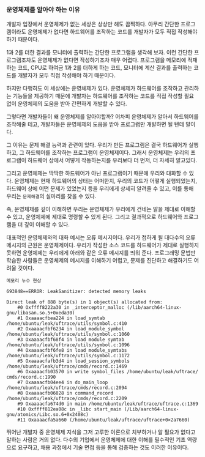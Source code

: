 ### 운영체제를 알아야 하는 이유
개발자 입장에서 운영체제가 없는 세상은 상상만 해도 끔찍하다. 아무리 간단한 프로그램이라도 운영체제가 없다면 하드웨어를 조작하는 코드를 개발자가 모두 직접 작성해야 하기 때문이다.

1과 2를 더한 결과를 모니터에 출력하는 간단한 프로그램을 생각해 보자. 이런 간단한 프로그램조차도 운영체제가 없다면 작성하기조차 매우 어렵다. 프로그램을 메모리에 적재하는 코드, CPU로 하여금 1과 2를 더하게 하는 코드, 모니터에 계산 결과를 출력하는 코드를 개발자가 모두 직접 작성해야 하기 때문이다.

하지만 다행히도 이 세상에는 운영체제가 있다. 운영체제가 하드웨어를 조작하고 관리하는 기능들을 제공하기 때문에 개발자는 하드웨어를 조작하는 코드를 직접 작성할 필요 없이 운영체제의 도움을 받아 간편하게 개발할 수 있다.

그렇다면 개발자들이 왜 운영체제를 알아야할까? 어차피 운영체제가 알아서 하드웨어를 조작해줄 테고, 개발자들은 운영체제의 도움을 받아 프로그램만 개발하면 될 텐데 말이다.

그 이유는 문제 해결 능력과 관련이 있다. 우리가 만든 프로그램은 결국 하드웨어가 실행하고, 그 하드웨어를 조작하는 프로그램이 운영체제이다. 그래서 운영체제는 우리의 프로그램이 하드웨어 상에서 어떻게 작동하는지를 우리보다 더 먼저, 더 자세히 알고있다.

그리고 운영체제는 딱딱한 하드웨어가 아닌 프로그램이기 때문에 우리와 대화할 수 있다. 운영체제는 현재 하드웨어의 상태는 어떠한지, 우리의 코드가 어떻게 실행되었는지, 하드웨어 상에 어떤 문제가 있었는지 등을 우리에게 상세히 알려줄 수 있고, 이를 통해 우리는 `문제해결`의 실마리를 찾을 수 있다.

즉, 운영체제를 깊이 이해하면 우리는 운영체제가 우리에게 건네는 말을 제대로 이해할 수 있고, 운영체제에 제대로 명령할 수 있게 된다. 그리고 결과적으로 하드웨어와 프로그램을 더 깊이 이해할 수 있다.

대표적인 운영체제와의 대화 예시는 오류 메시지이다. 우리가 접하게 될 대다수의 오류 메시지의 근원은 운영체제이다. 우리가 작성한 소스 코드를 하드웨어가 제대로 실행하지 못하면 운영체제는 우리에게 아래와 같은 오류 메시지를 띄워 준다. 프로그래밍 문법만 학습한 사람들은 운영체제의 메시지를 이해하기 어렵고, 문제를 진단하고 해결하기도 어려울 것이다.

`메모리 누수 현상`
```
693848==ERROR: LeakSanitizer: detected memory leaks

Direct leak of 888 byte(s) in 1 object(s) allocated from:
	#0 Oxffff8222a30 in _interceptor_malloc (/lib/aarch64-linux-gnu/libasan.so.5+0xeda30)
	#1﻿﻿ ﻿Oxaaaacfbea224 in load_symtab /home/ubuntu/leak/uftrace/utils/symbol.c:410
	#2 ﻿﻿﻿Oxaaaacfbf6234 in load_module_symbol /home/ubuntu/leak/uftrace/utils/symbol.c:1060
	#3 ﻿﻿﻿Oxaaaacfbf68f4 in load module symtab /home/ubuntu/leak/uftrace/utils/symbol.c:1096
	#4 ﻿﻿﻿Oxaaaacfbf6fe8 in load module_symtabs /home/ubuntu/leak/uftrace/utils/symbol.c:1172
	#5 ﻿﻿﻿Oxaaaacfafb3d4 in load_session_symbols /home/ubuntu/leak/uftrace/cmds/record.c:1469
	#6 ﻿﻿﻿Oxaaaacfb03570 in write symbol_files /home/ubuntu/leak/uftrace/ cmds/record.c:1990
	#7 ﻿﻿﻿Oxaaaacfb04ee4 in do_main_loop /home/ubuntu/leak/uftrace/cmds/record.c:2094
	#8﻿﻿﻿ Oxaaaacfb06028 in command_record /home/ubuntu/leak/uftrace/cmds/record.c:2209
	#9 ﻿﻿﻿Oxaaaacfa674d0 in main /home/ubuntu/leak/uftrace/uftrace.c:1369
	#10 Oxffff812ea08c in _libc start_main (/Lib/aarch64-linux-gnu/atomics/Libc.so.6+0x2408c)
	#11 ﻿﻿﻿﻿Oxaaaacfa5a660 (/home/ubuntu/leak/uftrace/uftrace+0×2a7660)
```

뛰어난 개발자 중 운영체제 지식을 그저 고루한 이론으로 치부하거나 알 필요가 없다고 말하는 사람은 거의 없다. 다수의 기업에서 운영체제에 대한 이해를 필수적인 기초 역량으로 요구하고, 채용 과정에서 기술 면접 등을 통해 검증하는 것도 이러한 이유이다.